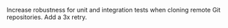 Increase robustness for unit and integration tests when cloning remote Git repositories. Add a 3x retry.
